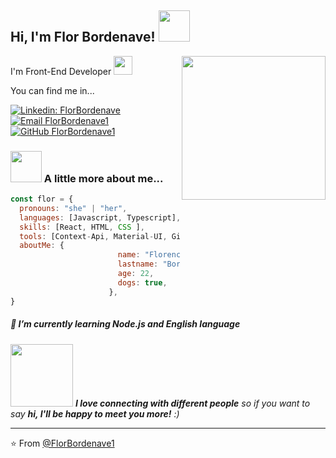 <h2> Hi, I'm Flor Bordenave! <img src="https://media.giphy.com/media/mGcNjsfWAjY5AEZNw6/giphy.gif" width="50"></h2>
<p><img align='right' src="https://cdn.dribbble.com/users/1047273/screenshots/6515762/01-pinssm.gif" width="230"> I'm Front-End Developer <img src="https://media.giphy.com/media/WUlplcMpOCEmTGBtBW/giphy.gif" width="30"> </p>
</em>

<p>You can find me in...</p>

[![Linkedin: FlorBordenave](https://img.shields.io/badge/-florBordenave-blue?style=flat-square&logo=Linkedin&logoColor=white&link=https://www.linkedin.com/in/florencia-bordenave-86244c616b/)](https://www.linkedin.com/in/florencia-bordenave-86244616b/)
[![Email FlorBordenave1](https://img.shields.io/badge/Email-bordenaveflorencia7@gmail.com-gray?style=flat&logo=gmail)](https://Email-bordenaveflorencia7@gmail.com)
[![GitHub FlorBordenave1](https://img.shields.io/github/followers/FlorBordenave1?label=follow&style=social)](https://github.com/FlorBordenave1) 


### <img src="https://media.giphy.com/media/VgCDAzcKvsR6OM0uWg/giphy.gif" width="50"> A little more about me...  

```javascript
const flor = {
  pronouns: "she" | "her",
  languages: [Javascript, Typescript],
  skills: [React, HTML, CSS ],
  tools: [Context-Api, Material-UI, Git, Guithub],  
  aboutMe: {
                        name: "Florencia",
                        lastname: "Bordenave",
                        age: 22,
                        dogs: true,
                      },
}

```

 <h5> 🌱 I’m currently learning Node.js and English language </h5>

<img src="https://cdn.dribbble.com/users/4062800/screenshots/15909239/media/50841460df915641a4035adde0d4be97.gif" width="100"> <em><b>I love connecting with different people</b> so if you want to say <b>hi, I'll be happy to meet you more!</b> :)</em>

---

⭐️ From [@FlorBordenave1](https://github.com/FlorBordenave1)

<!--
**FlorBordenave1/florbordenave1** is a ✨ _special_ ✨ repository because its `README.md` (this file) appears on your GitHub profile.

Here are some ideas to get you started:

- 🔭 I’m currently working on ...
- 🌱 I’m currently learning ...
- 👯 I’m looking to collaborate on ...
- 🤔 I’m looking for help with ...
- 💬 Ask me about ...
- 📫 How to reach me: ...
- 😄 Pronouns: ...
- ⚡ Fun fact: ...
-->

